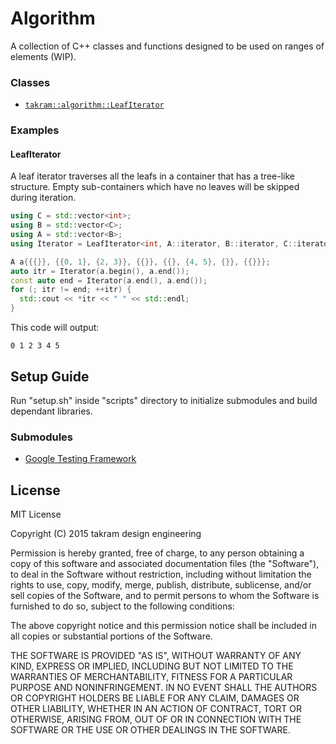 Algorithm
=========

A collection of C++ classes and functions designed to be used on ranges of elements (WIP).

### Classes

- [`takram::algorithm::LeafIterator`](src/takram/algorithm/leaf_iterator.h)

### Examples

#### LeafIterator

A leaf iterator traverses all the leafs in a container that has a tree-like structure. Empty sub-containers which have no leaves will be skipped during iteration.

```cpp
using C = std::vector<int>;
using B = std::vector<C>;
using A = std::vector<B>;
using Iterator = LeafIterator<int, A::iterator, B::iterator, C::iterator>;

A a{{{}}, {{0, 1}, {2, 3}}, {{}}, {{}, {4, 5}, {}}, {{}}};
auto itr = Iterator(a.begin(), a.end());
const auto end = Iterator(a.end(), a.end());
for (; itr != end; ++itr) {
  std::cout << *itr << " " << std::endl;
}
```

This code will output:

```
0 1 2 3 4 5
```

## Setup Guide

Run "setup.sh" inside "scripts" directory to initialize submodules and build dependant libraries.

### Submodules

- [Google Testing Framework](https://chromium.googlesource.com/external/googletest)

## License

MIT License

Copyright (C) 2015 takram design engineering

Permission is hereby granted, free of charge, to any person obtaining a copy
of this software and associated documentation files (the "Software"), to deal
in the Software without restriction, including without limitation the rights
to use, copy, modify, merge, publish, distribute, sublicense, and/or sell
copies of the Software, and to permit persons to whom the Software is
furnished to do so, subject to the following conditions:

The above copyright notice and this permission notice shall be included in
all copies or substantial portions of the Software.

THE SOFTWARE IS PROVIDED "AS IS", WITHOUT WARRANTY OF ANY KIND, EXPRESS OR
IMPLIED, INCLUDING BUT NOT LIMITED TO THE WARRANTIES OF MERCHANTABILITY,
FITNESS FOR A PARTICULAR PURPOSE AND NONINFRINGEMENT. IN NO EVENT SHALL THE
AUTHORS OR COPYRIGHT HOLDERS BE LIABLE FOR ANY CLAIM, DAMAGES OR OTHER
LIABILITY, WHETHER IN AN ACTION OF CONTRACT, TORT OR OTHERWISE, ARISING FROM,
OUT OF OR IN CONNECTION WITH THE SOFTWARE OR THE USE OR OTHER DEALINGS IN
THE SOFTWARE.
